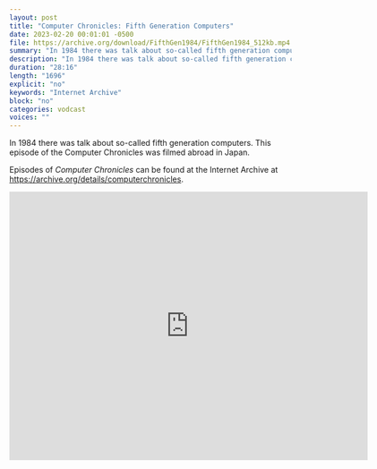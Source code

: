 ```yaml
---
layout: post
title: "Computer Chronicles: Fifth Generation Computers"
date: 2023-02-20 00:01:01 -0500
file: https://archive.org/download/FifthGen1984/FifthGen1984_512kb.mp4
summary: "In 1984 there was talk about so-called fifth generation computers.  This episode of the Computer Chronicles was filmed abroad in Japan."
description: "In 1984 there was talk about so-called fifth generation computers.  This episode of the Computer Chronicles was filmed abroad in Japan."
duration: "28:16"
length: "1696"
explicit: "no" 
keywords: "Internet Archive"
block: "no" 
categories: vodcast
voices: ""
---
```


In 1984 there was talk about so-called fifth generation computers.  This episode of the Computer Chronicles was filmed abroad in Japan.

Episodes of *Computer Chronicles* can be found at the Internet Archive at <https://archive.org/details/computerchronicles>.

<iframe src="https://archive.org/embed/FifthGen1984" width="640" height="480" frameborder="0" webkitallowfullscreen="true" mozallowfullscreen="true" allowfullscreen></iframe>
